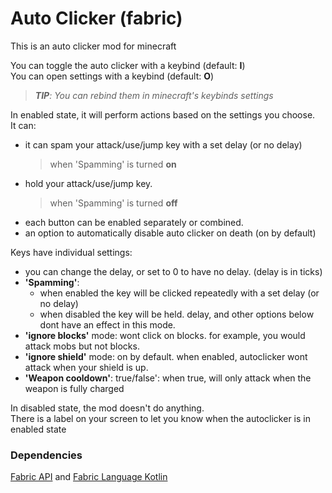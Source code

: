 # Auto Clicker (fabric)
This is an auto clicker mod for minecraft

You can toggle the auto clicker with a keybind (default: **I**)  
You can open settings with a keybind (default: **O**)

> ***TIP**: You can rebind them in minecraft's keybinds settings*

In enabled state, it will perform actions based on the settings you choose.  
It can:
- it can spam your attack/use/jump key with a set delay (or no delay)
    > when 'Spamming' is turned **on**
- hold your attack/use/jump key.
    > when 'Spamming' is turned **off**
- each button can be enabled separately or combined.
- an option to automatically disable auto clicker on death (on by default)

Keys have individual settings:
- you can change the delay, or set to 0 to have no delay. (delay is in ticks)
- **'Spamming'**: 
    - when enabled the key will be clicked repeatedly with a set delay (or no delay)
    - when disabled the key will be held. delay, and other options below dont have an effect in this mode.
- **'ignore blocks'** mode: wont click on blocks. for example, you would attack mobs but not blocks.
- **'ignore shield'** mode: on by default. when enabled, autoclicker wont attack when your shield is up.
- **'Weapon cooldown'**: true/false': when true, will only attack when the weapon is fully charged

In disabled state, the mod doesn't do anything.  
There is a label on your screen to let you know when the autoclicker is in enabled state

### Dependencies
[Fabric API](https://modrinth.com/mod/fabric-api) and [Fabric Language Kotlin](https://modrinth.com/mod/fabric-language-kotlin)
